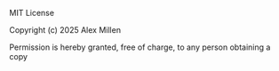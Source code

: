 MIT License

Copyright (c) 2025 Alex Millen

Permission is hereby granted, free of charge, to any person obtaining a copy
